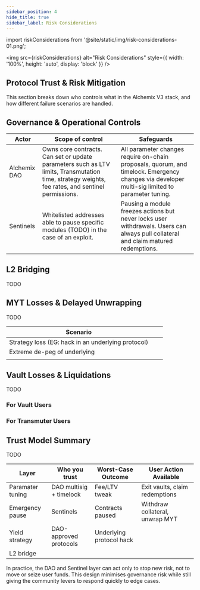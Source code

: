 ```yaml
---
sidebar_position: 4
hide_title: true
sidebar_label: Risk Considerations
---
```


import riskConsiderations from '@site/static/img/risk-considerations-01.png';

<img src={riskConsiderations} alt="Risk Considerations" style={{ width: '100%', height: 'auto', display: 'block' }} />

## Protocol Trust & Risk Mitigation

This section breaks down who controls what in the Alchemix V3 stack, and how different failure scenarios are handled.

## Governance & Operational Controls

| Actor        | Scope of control                                                                                                                                 | Safeguards                                                                                                                                     |
| ------------ | ------------------------------------------------------------------------------------------------------------------------------------------------ | ---------------------------------------------------------------------------------------------------------------------------------------------- |
| Alchemix DAO | Owns core contracts. Can set or update parameters such as LTV limits, Transmutation time, strategy weights, fee rates, and sentinel permissions. | All parameter changes require on-chain proposals, quorum, and timelock. Emergency changes via developer multi-sig limited to parameter tuning. |
| Sentinels    | Whitelisted addresses able to pause specific modules (TODO) in the case of an exploit.                                                           | Pausing a module freezes actions but never locks user withdrawals. Users can always pull collateral and claim matured redemptions.             |

## L2 Bridging

TODO

## MYT Losses & Delayed Unwrapping

TODO

| Scenario                                           |     |     |
| -------------------------------------------------- | --- | --- |
| Strategy loss (EG: hack in an underlying protocol) |     |     |
| Extreme de-peg of underlying                       |     |     |
|                                                    |     |     |

## Vault Losses & Liquidations

TODO

### For Vault Users

### For Transmuter Users

## Trust Model Summary

TODO

| Layer            | Who you trust           | Worst-Case Outcome       | User Action Available           |
| ---------------- | ----------------------- | ------------------------ | ------------------------------- |
| Paramater tuning | DAO multisig + timelock | Fee/LTV tweak            | Exit vaults, claim redemptions  |
| Emergency pause  | Sentinels               | Contracts paused         | Withdraw collateral, unwrap MYT |
| Yield strategy   | DAO-approved protocols  | Underlying protocol hack |                                 |
| L2 bridge        |                         |                          |                                 |

In practice, the DAO and Sentinel layer can act only to stop new risk, not to move or seize user funds. This design minimises governance risk while still giving the community levers to respond quickly to edge cases.
